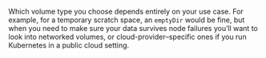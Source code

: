 Which volume type you choose depends entirely on your use case. For example, for a temporary scratch space, an `emptyDir` would be fine, but when you need to make sure your data survives node failures you’ll want to look into networked volumes, or cloud-provider–specific ones if you run Kubernetes in a public cloud setting.